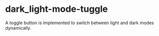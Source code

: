 # dark_light-mode-tuggle
A toggle button is implemented to switch between light and dark modes dynamically.
